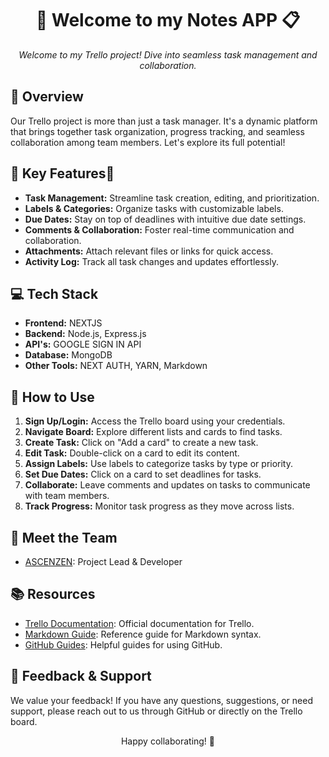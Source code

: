 <div align="center">
  <h1>🚀 Welcome to my Notes  APP  📋</h1>
  <p><i>Welcome to my Trello project! Dive into seamless task management and collaboration.</i></p>
</div>

## 🌟 Overview
Our Trello project is more than just a task manager. It's a dynamic platform that brings together task organization, progress tracking, and seamless collaboration among team members. Let's explore its full potential!

## 🎯 Key Features🐘
- **Task Management:** Streamline task creation, editing, and prioritization.
- **Labels & Categories:** Organize tasks with customizable labels.
- **Due Dates:** Stay on top of deadlines with intuitive due date settings.
- **Comments & Collaboration:** Foster real-time communication and collaboration.
- **Attachments:** Attach relevant files or links for quick access.
- **Activity Log:** Track all task changes and updates effortlessly.

## 💻 Tech Stack
- **Frontend:** NEXTJS
- **Backend:** Node.js, Express.js
- **API's:** GOOGLE SIGN IN API
- **Database:** MongoDB
- **Other Tools:** NEXT AUTH, YARN, Markdown

## 📝 How to Use
1. **Sign Up/Login:** Access the Trello board using your credentials.
2. **Navigate Board:** Explore different lists and cards to find tasks.
3. **Create Task:** Click on "Add a card" to create a new task.
4. **Edit Task:** Double-click on a card to edit its content.
5. **Assign Labels:** Use labels to categorize tasks by type or priority.
6. **Set Due Dates:** Click on a card to set deadlines for tasks.
7. **Collaborate:** Leave comments and updates on tasks to communicate with team members.
8. **Track Progress:** Monitor task progress as they move across lists.

## 👥 Meet the Team
- [ASCENZEN](https://github.com/GUNGODD): Project Lead & Developer


## 📚 Resources
- [Trello Documentation](https://help.trello.com/): Official documentation for Trello.
- [Markdown Guide](https://www.markdownguide.org/): Reference guide for Markdown syntax.
- [GitHub Guides](https://guides.github.com/): Helpful guides for using GitHub.

## 📧 Feedback & Support
We value your feedback! If you have any questions, suggestions, or need support, please reach out to us through GitHub or directly on the Trello board.

<div align="center">
  <p>Happy collaborating! 🌟</p>
</div>
